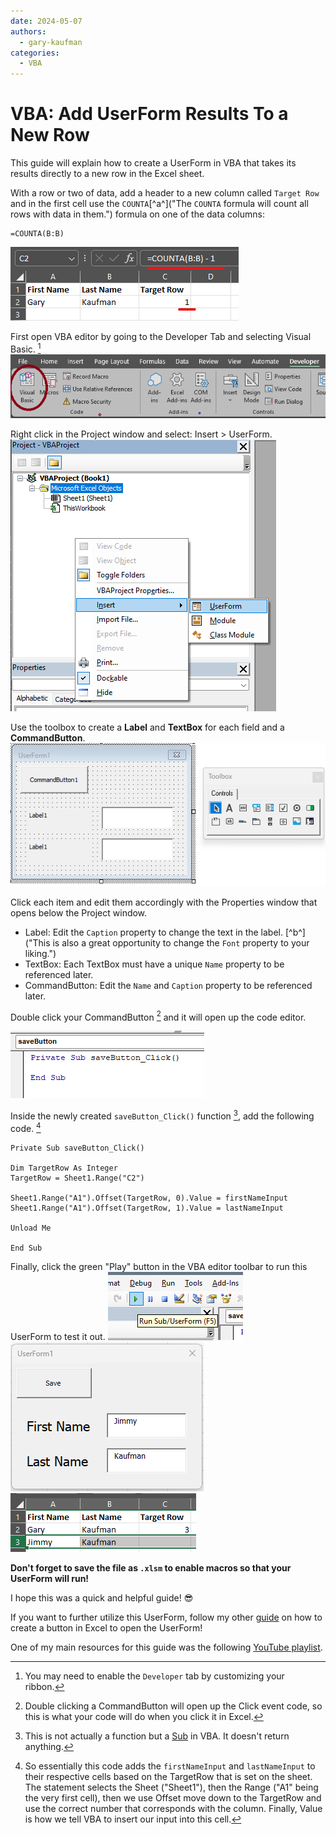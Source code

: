 ```yaml
---
date: 2024-05-07
authors: 
  - gary-kaufman
categories:
  - VBA
---
```


# VBA: Add UserForm Results To a New Row

This guide will explain how to create a UserForm in VBA that takes its results directly to a new row in the Excel sheet.

<!-- more -->

With a row or two of data, add a header to a new column called `Target Row` and in the first cell use the `COUNTA`[^a^]("The `COUNTA` formula will count all rows with data in them.") formula on one of the
data columns:

```text
=COUNTA(B:B)
```

![Target Row Formula](../images/vba-userform-to-new-row/vba-create-target-row-with-formula.png)

First open VBA editor by going to the Developer Tab and selecting Visual Basic. [^1]
![Open VBA](../images/vba-userform-to-new-row/open-vba-screenshot.png)  

Right click in the Project window and select: Insert > UserForm.
![Right Click > Insert > UserForm Image](../images/vba-userform-to-new-row/right-click-insert-userform.png)

Use the toolbox to create a **Label** and **TextBox** for each field and a **CommandButton**.
![Create Labels, Textboxes, and CommandButton](../images/vba-userform-to-new-row/vba-create-button-label-textbox.png)

Click each item and edit them accordingly with the Properties window that opens below the Project window.

- Label: Edit the `Caption` property to change the text in the label. [^b^]("This is also a great opportunity to change the `Font` property to your liking.")
- TextBox: Each TextBox must have a unique `Name` property to be referenced later.
- CommandButton: Edit the `Name` and `Caption` property to be referenced later.

Double click your CommandButton [^2] and it will open up the code editor.

![Code Editor for Save CommandButton](../images/vba-userform-to-new-row/double-click-save-button.png)

Inside the newly created `saveButton_Click()` function [^3], add the following code. [^4]

```text
Private Sub saveButton_Click()

Dim TargetRow As Integer
TargetRow = Sheet1.Range("C2")

Sheet1.Range("A1").Offset(TargetRow, 0).Value = firstNameInput
Sheet1.Range("A1").Offset(TargetRow, 1).Value = lastNameInput

Unload Me

End Sub
```

Finally, click the green "Play" button in the VBA editor toolbar to run this UserForm to test it out.
![Click Green Play Button](../images/vba-userform-to-new-row/vba-click-play-button.png)  
![Submit Form](../images/vba-userform-to-new-row/testing-userform.png)  
![Success!](../images/vba-userform-to-new-row/success.png)  

**Don't forget to save the file as `.xlsm` to enable macros so that your UserForm will run!**

I hope this was a quick and helpful guide! :sunglasses:

If you want to further utilize this UserForm, follow my other [guide](vba-open-userform-with-button.md) on how to create a button in Excel to open the UserForm!

One of my main resources for this guide was the following [YouTube playlist](https://www.youtube.com/playlist?list=PLpOAvcoMay5T5N02WwPbOvop4MBCw_JHE).

[^1]: You may need to enable the `Developer` tab by customizing your ribbon.
[^2]: Double clicking a CommandButton will open up the Click event code, so this is what your code will do when you click it in Excel.
[^3]: This is not actually a function but a [Sub](https://learn.microsoft.com/en-us/office/vba/language/reference/user-interface-help/sub-statement) in VBA. It doesn't return anything.
[^4]:
    So essentially this code adds the `firstNameInput` and `lastNameInput` to their respective cells based on the TargetRow that is set on the sheet. The statement selects the Sheet ("Sheet1"), then the Range ("A1" being the very first cell), then we use Offset move down to the TargetRow and use the correct number that corresponds with the column. Finally, Value is how we tell VBA to insert our input into this cell.
